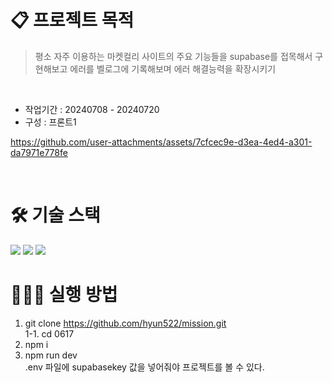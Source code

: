 
# 📋 프로젝트 목적 
> 평소 자주 이용하는 마켓컬리 사이트의 주요 기능들을 supabase를 접목해서 구현해보고 에러를 벨로그에 기록해보며 에러 해결능력을 확장시키기 

<br />

- 작업기간 : 20240708 - 20240720
- 구성 : 프론트1

https://github.com/user-attachments/assets/7cfcec9e-d3ea-4ed4-a301-da7971e778fe

<br />

# 🛠️ 기술 스택

<img src="https://img.shields.io/badge/React-61DAFB?style=flat-square&logo=React&logoColor=white">
<img src="https://img.shields.io/badge/Supabase-1C1C1C?style=flat-square&logo=Supabase&logoColor=#3ED18F">
<img src="https://img.shields.io/badge/Sass-CC6699?style=flat-square&logo=Sass&logoColor=white">


<br />

# 👨🏻‍💻 실행 방법 
1. git clone https://github.com/hyun522/mission.git <br />
   1-1. cd 0617
2. npm i
3. npm run dev <br />
.env 파일에 supabasekey 값을 넣어줘야 프로젝트를 볼 수 있다.




<br />



